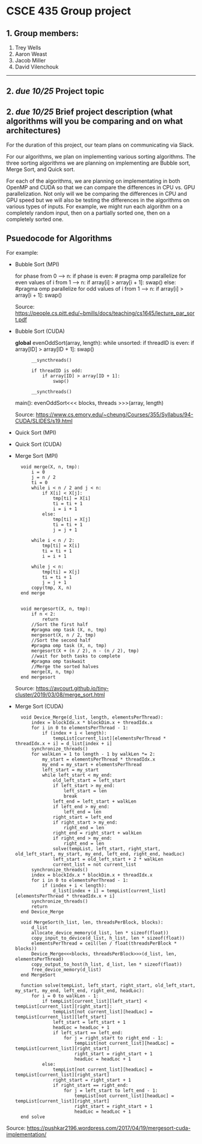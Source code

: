 # CSCE 435 Group project

## 1. Group members:
1. Trey Wells
2. Aaron Weast
3. Jacob Miller
4. David Vilenchouk

---

## 2. _due 10/25_ Project topic

## 2. _due 10/25_ Brief project description (what algorithms will you be comparing and on what architectures)

For the duration of this project, our team plans on communicating via Slack. 

For our algorithms, we plan on implementing various sorting algorithms. The three sorting algorithms we are planning on implementing are Bubble sort, Merge Sort, and Quick sort. 

For each of the algorithms, we are planning on implementating in both OpenMP and CUDA so that we can compare the differences in CPU vs. GPU parallelization. Not only will we be comparing the differences in CPU and GPU speed but we will also be testing the differences in the algorithms on various types of inputs. For example, we might run each algorithm on a completely random input, then on a partially sorted one, then on a completely sorted one. 

## Psuedocode for Algorithms

For example:
- Bubble Sort (MPI)

    for phase from 0 --> n:
        if phase is even:
            # pragma omp parallelize
            for even values of i from 1 --> n:
                if array[i] > array[i + 1]:
                    swap()
        else:
            #pragma omp parallelize
            for odd values of i from 1 --> n:
                if array[i] > array[i + 1]:
                    swap()


    Source: https://people.cs.pitt.edu/~bmills/docs/teaching/cs1645/lecture_par_sort.pdf

- Bubble Sort (CUDA)

    __global__ evenOddSort(array, length):
        while unsorted:
            if threadID is even:
                if array[ID] > array[ID + 1]:
                    swap()
            
            __syncthreads()

            if threadID is odd:
                if array[ID] > array[ID + 1]:
                    swap()

            __syncthreads()

    main():
        evenOddSort<<< blocks, threads >>>(array, length)

    Source: https://www.cs.emory.edu/~cheung/Courses/355/Syllabus/94-CUDA/SLIDES/s19.html

- Quick Sort (MPI)
- Quick Sort (CUDA)
- Merge Sort (MPI)


        void merge(X, n, tmp):
            i = 0
            j = n / 2
            ti = 0
            while i < n / 2 and j < n:
                if X[i] < X[j]:
                    tmp[ti] = X[i]
                    ti = ti + 1
                    i = i + 1
                else:
                    tmp[ti] = X[j]
                    ti = ti + 1
                    j = j + 1
      
            while i < n / 2:
                tmp[ti] = X[i]
                ti = ti + 1
                i = i + 1
      
            while j < n:
                tmp[ti] = X[j]
                ti = ti + 1
                j = j + 1
            copy(tmp, X, n)
        end merge
  

        void mergesort(X, n, tmp):
            if n < 2:
                return
            //Sort the first half
            #pragma omp task (X, n, tmp)
            mergesort(X, n / 2, tmp)
            //Sort the second half
            #pragma omp task (X, n, tmp)
            mergesort(X + (n / 2), n - (n / 2), tmp)
            //wait for both tasks to complete
            #pragma omp taskwait
            //Merge the sorted halves
            merge(X, n, tmp)
        end mergesort


    Source: https://avcourt.github.io/tiny-cluster/2019/03/08/merge_sort.html
  

- Merge Sort (CUDA)
  
        void Device_Merge(d_list, length, elementsPerThread):
            index = blockIdx.x * blockDim.x + threadIdx.x
            for i in 0 to elementsPerThread - 1:
                if (index + i < length):
                    tempList[current_list][elementsPerThread * threadIdx.x + i] = d_list[index + i]
            synchronize_threads()
            for walkLen = 1 to length - 1 by walkLen *= 2:
                my_start = elementsPerThread * threadIdx.x
                my_end = my_start + elementsPerThread
                left_start = my_start
                while left_start < my_end:
                    old_left_start = left_start
                    if left_start > my_end:
                        left_start = len
                        break
                    left_end = left_start + walkLen
                    if left_end > my_end:
                        left_end = len
                    right_start = left_end
                    if right_start > my_end:
                        right_end = len
                    right_end = right_start + walkLen
                    if right_end > my_end:
                        right_end = len
                    solve(tempList, left_start, right_start, old_left_start, my_start, my_end, left_end, right_end, headLoc)
                    left_start = old_left_start + 2 * walkLen
                    current_list = not current_list
            synchronize_threads()
            index = blockIdx.x * blockDim.x + threadIdx.x
            for i in 0 to elementsPerThread - 1:
                if (index + i < length):
                    d_list[index + i] = tempList[current_list][elementsPerThread * threadIdx.x + i]
            synchronize_threads()
            return
        end Device_Merge
      
        void MergeSort(h_list, len, threadsPerBlock, blocks):
            d_list
            allocate_device_memory(d_list, len * sizeof(float))
            copy_input_to_device(d_list, h_list, len * sizeof(float))
            elementsPerThread = ceil(len / float(threadsPerBlock * blocks))
            Device_Merge<<<blocks, threadsPerBlock>>>(d_list, len, elementsPerThread)
            copy_output_to_host(h_list, d_list, len * sizeof(float))
            free_device_memory(d_list)
        end MergeSort
      
        function solve(tempList, left_start, right_start, old_left_start, my_start, my_end, left_end, right_end, headLoc):
            for i = 0 to walkLen - 1:
                if tempList[current_list][left_start] < tempList[current_list][right_start]:
                    tempList[not current_list][headLoc] = tempList[current_list][left_start]
                    left_start = left_start + 1
                    headLoc = headLoc + 1
                    if left_start == left_end:
                        for j = right_start to right_end - 1:
                            tempList[not current_list][headLoc] = tempList[current_list][right_start]
                            right_start = right_start + 1
                            headLoc = headLoc + 1
                else:
                    tempList[not current_list][headLoc] = tempList[current_list][right_start]
                    right_start = right_start + 1
                    if right_start == right_end:
                        for j = left_start to left_end - 1:
                            tempList[not current_list][headLoc] = tempList[current_list][right_start]
                            right_start = right_start + 1
                            headLoc = headLoc + 1
        end solve

    
Source: https://pushkar2196.wordpress.com/2017/04/19/mergesort-cuda-implementation/
